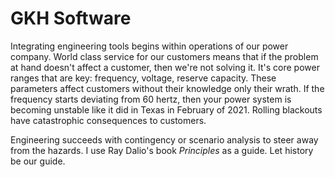 # GKH Software
Integrating engineering tools begins within operations of our power company. World class service for our customers means that if the problem at hand doesn't affect a customer, then we're not solving it. It's core power ranges that are key: frequency, voltage, reserve capacity. These parameters affect customers without their knowledge only their wrath. If the frequency starts deviating from 60 hertz, then your power system is becoming unstable like it did in Texas in February of 2021. Rolling blackouts have catastrophic consequences to customers.

Engineering succeeds with contingency or scenario analysis to steer away from the hazards. I use Ray Dalio's book *Principles* as a guide. Let history be our guide.
